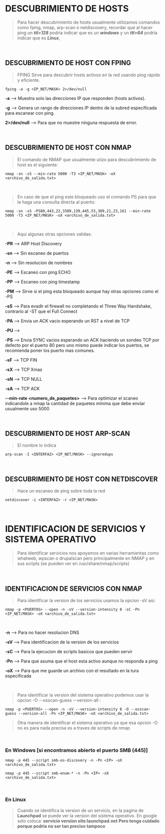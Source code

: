 # DESCUBRIMIENTO DE HOSTS

> Para hacer descubrimiento de hosts usualmente utilizamos comandos como fping, nmap, arp-scan o netdiscovery,
>recordar que al hacer ping un ***ttl=128*** podria indicar que es un ***windows*** y un ***ttl=64*** podria indicar que es ***Linux***,


<br>

## DESCUBRIMIENTO DE HOST CON FPING

> FPING Sirve para descubrir hosts activos en la red usando ping rápido y eficiente.

``fping -a -g <IP_NET/MASK> 2>/dev/null`` 

**-a** --> Muestra solo las direcciones IP que responden (hosts activos).

**-g** --> Genera un rango de direcciones IP dentro de la subred especificada para escanear con ping.

**2>/dev/null** --> Para que no muestre ninguna respuesta de error.

<br>

## DESCUBRIMIENTO DE HOST CON NMAP

> El comando de NMAP que usualmente utizo para descubrimiento de host es el siguiente:

``nmap -sn -sS --min-rate 5000 -T3 <IP_NET/MASK> -oX <archivo_de_salida.txt>``

<br>

> En caso de que el ping este bloqueado uso el comando PS para que le haga una consulta directa al puerto:

``nmap -sn -sS -PS80,443,22,3389,139,445,53,389,21,23,161 --min-rate 5000 -T3 <IP_NET/MASK> -oX <archivo_de_salida.txt>``

<br>

> Aqui algunas otras opciones validas:

**-PR**  --> ARP Host Discovery

**-sn**  --> Sin escaneo de puertos

**-n**   --> Sin resolucion de nombres

**-PE**  --> Escaneo con ping ECHO

**-PP**  --> Escaneo con ping timestamp

**-PM**  --> Sirve si el ping esta bloqueado aunque hay otras opciones como el -PS

**-sS**  --> Para evadir el firewall no completando el Three Way Handshake, contrario al -ST que el Full Connect 

**-PA <port>**  --> Envia un ACK vacio esperando un RST a nivel de TCP

**-PU <port>**  --> 

**-PS <port>**  --> Envia SYNC vacios esperando un ACK haciendo un sondeo TCP por defecto por el puerto 80 pero uno mismo puede indicar los puertos, se recomienda poner los puerto mas comunes.

**-sF**  --> TCP FIN

**-sX**  --> TCP Xmas

**-sN**  --> TCP NULL

**-sA**  --> TCP ACK

**--min-rate <numero_de_paquetes>** --> Para optimizar el scaneo indicandole a nmap la cantidad de paquetes minima que debe enviar usualmente uso 5000

<br>

## DESCUBRIMIENTO DE HOST ARP-SCAN

> El nombre lo indica

``arp-scan -I <INTERFAZ> <IP_NET/MASK> --ignoredups``

<br>

## DESCUBRIMIENTO DE HOST CON NETDISCOVER

> Hace un escaneo de ping sobre toda la red

``netdiscover -i <INTERFAZ> -r <IP_NET/MASK>`` 

<br>

# IDENTIFICACION DE SERVICIOS Y SISTEMA OPERATIVO

> Para identificar servicios nos apoyamos en varias herramientas como whatweb, wpscan o drupalscan pero principalmente en NMAP y en sus scripts (se pueden ver en /usr/share/nmap/scripts)

<br>

## IDENTIFICACION DE SERVICIOS CON NMAP

> Para identificar la version de los servicios usamos la opcion -sV asi:

``nmap -p <PUERTOS> --open -n -sV --version-intensity 8 -sC -Pn <IP_NET/MASK> -oX <archivo_de_salida.txt>``

<br>

**-n** --> Para no hacer resolucion DNS

**-sV** --> Para identificacion de la version de los servicios

**-sC** --> Para la ejecucion de scripts basicos que pueden servir

**-Pn** --> Para que asuma que el host esta activo aunque no responda a ping

**-oX** --> Para que me guarde un archivo con el resultado en la tura especificada

<br>

> Para identificar la version del sistema operativo podemos usar la opcion -O --osscan-guess --version-all :

``nmap -p <PUERTOS> --open -n -sV --version-intensity 8 -O --osscan-guess --version-all -Pn <IP_NET/MASK> -oX <archivo_de_salida.txt>``

> Otra manera de identificar el sistema operativo ya que esa opcion -O no es para nada precisa es a traves de scripts de nmap

<br>

### En Windows [si encontramos abierto el puerto SMB (445)] 

``nmap -p 445 --script smb-os-discovery -n -Pn <IP> -oX <archivo_de_salida.txt>``

``nmap -p 445 --script smb-enum-* -n -Pn <IP> -oX <archivo_de_salida.txt>``

<br>

### En Linux

> Cuando se identifica la version de un servicio, en la pagina de **Launchpad** se puede ver la version del sistema operativo.
> En google solo coloca: **servicio version site:launchpad.net**
> **Pero tenga cuidado porque podria no ser tan preciso tampoco**

<br>
